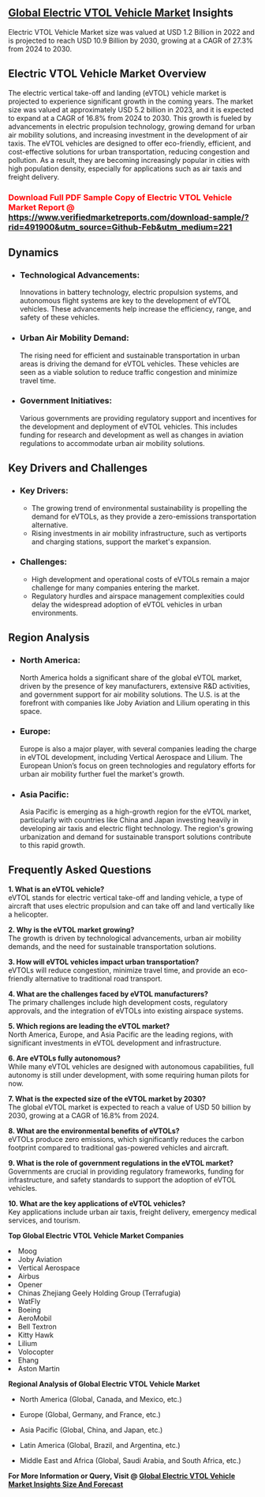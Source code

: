 <h2><a href="https://www.verifiedmarketreports.com/download-sample/?rid=491900&amp;utm_source=Github&amp;utm_medium=221" target="_blank">Global Electric VTOL Vehicle Market</a> Insights</h2><p>Electric VTOL Vehicle Market size was valued at USD 1.2 Billion in 2022 and is projected to reach USD 10.9 Billion by 2030, growing at a CAGR of 27.3% from 2024 to 2030.</p><p> <h2>Electric VTOL Vehicle Market Overview</h2> <p>The electric vertical take-off and landing (eVTOL) vehicle market is projected to experience significant growth in the coming years. The market size was valued at approximately USD 5.2 billion in 2023, and it is expected to expand at a CAGR of 16.8% from 2024 to 2030. This growth is fueled by advancements in electric propulsion technology, growing demand for urban air mobility solutions, and increasing investment in the development of air taxis. The eVTOL vehicles are designed to offer eco-friendly, efficient, and cost-effective solutions for urban transportation, reducing congestion and pollution. As a result, they are becoming increasingly popular in cities with high population density, especially for applications such as air taxis and freight delivery. <h3><p><span class=""><span style="color: #ff0000;"><strong>Download Full PDF Sample Copy of Electric VTOL Vehicle Market Report</strong> @ </span><a href="https://www.verifiedmarketreports.com/download-sample/?rid=491900&amp;utm_source=Github-Feb&amp;utm_medium=221" target="_blank">https://www.verifiedmarketreports.com/download-sample/?rid=491900&amp;utm_source=Github-Feb&amp;utm_medium=221</a></span></p></h3> <h2>Dynamics</h2> <ul> <li><h3>Technological Advancements:</h3> Innovations in battery technology, electric propulsion systems, and autonomous flight systems are key to the development of eVTOL vehicles. These advancements help increase the efficiency, range, and safety of these vehicles.</li> <li><h3>Urban Air Mobility Demand:</h3> The rising need for efficient and sustainable transportation in urban areas is driving the demand for eVTOL vehicles. These vehicles are seen as a viable solution to reduce traffic congestion and minimize travel time.</li> <li><h3>Government Initiatives:</h3> Various governments are providing regulatory support and incentives for the development and deployment of eVTOL vehicles. This includes funding for research and development as well as changes in aviation regulations to accommodate urban air mobility solutions.</li> </ul> <h2>Key Drivers and Challenges</h2> <ul> <li><h3>Key Drivers:</h3> <ul> <li>The growing trend of environmental sustainability is propelling the demand for eVTOLs, as they provide a zero-emissions transportation alternative.</li> <li>Rising investments in air mobility infrastructure, such as vertiports and charging stations, support the market's expansion.</li> </ul> </li> <li><h3>Challenges:</h3> <ul> <li>High development and operational costs of eVTOLs remain a major challenge for many companies entering the market.</li> <li>Regulatory hurdles and airspace management complexities could delay the widespread adoption of eVTOL vehicles in urban environments.</li> </ul> </li> </ul> <h2>Region Analysis</h2> <ul> <li><h3>North America:</h3> North America holds a significant share of the global eVTOL market, driven by the presence of key manufacturers, extensive R&D activities, and government support for air mobility solutions. The U.S. is at the forefront with companies like Joby Aviation and Lilium operating in this space.</li> <li><h3>Europe:</h3> Europe is also a major player, with several companies leading the charge in eVTOL development, including Vertical Aerospace and Lilium. The European Union’s focus on green technologies and regulatory efforts for urban air mobility further fuel the market's growth.</li> <li><h3>Asia Pacific:</h3> Asia Pacific is emerging as a high-growth region for the eVTOL market, particularly with countries like China and Japan investing heavily in developing air taxis and electric flight technology. The region's growing urbanization and demand for sustainable transport solutions contribute to this rapid growth.</li> </ul> <h2>Frequently Asked Questions</h2> <p><strong>1. What is an eVTOL vehicle?</strong><br>eVTOL stands for electric vertical take-off and landing vehicle, a type of aircraft that uses electric propulsion and can take off and land vertically like a helicopter.</p> <p><strong>2. Why is the eVTOL market growing?</strong><br>The growth is driven by technological advancements, urban air mobility demands, and the need for sustainable transportation solutions.</p> <p><strong>3. How will eVTOL vehicles impact urban transportation?</strong><br>eVTOLs will reduce congestion, minimize travel time, and provide an eco-friendly alternative to traditional road transport.</p> <p><strong>4. What are the challenges faced by eVTOL manufacturers?</strong><br>The primary challenges include high development costs, regulatory approvals, and the integration of eVTOLs into existing airspace systems.</p> <p><strong>5. Which regions are leading the eVTOL market?</strong><br>North America, Europe, and Asia Pacific are the leading regions, with significant investments in eVTOL development and infrastructure.</p> <p><strong>6. Are eVTOLs fully autonomous?</strong><br>While many eVTOL vehicles are designed with autonomous capabilities, full autonomy is still under development, with some requiring human pilots for now.</p> <p><strong>7. What is the expected size of the eVTOL market by 2030?</strong><br>The global eVTOL market is expected to reach a value of USD 50 billion by 2030, growing at a CAGR of 16.8% from 2024.</p> <p><strong>8. What are the environmental benefits of eVTOLs?</strong><br>eVTOLs produce zero emissions, which significantly reduces the carbon footprint compared to traditional gas-powered vehicles and aircraft.</p> <p><strong>9. What is the role of government regulations in the eVTOL market?</strong><br>Governments are crucial in providing regulatory frameworks, funding for infrastructure, and safety standards to support the adoption of eVTOL vehicles.</p> <p><strong>10. What are the key applications of eVTOL vehicles?</strong><br>Key applications include urban air taxis, freight delivery, emergency medical services, and tourism.</p> </p><p><strong>Top Global Electric VTOL Vehicle Market Companies</strong></p><div data-test-id=""><p><li>Moog</li><li> Joby Aviation</li><li> Vertical Aerospace</li><li> Airbus</li><li> Opener</li><li> Chinas Zhejiang Geely Holding Group (Terrafugia)</li><li> WatFly</li><li> Boeing</li><li> AeroMobil</li><li> Bell Textron</li><li> Kitty Hawk</li><li> Lilium</li><li> Volocopter</li><li> Ehang</li><li> Aston Martin</li></p><div><strong>Regional Analysis of&nbsp;Global Electric VTOL Vehicle Market</strong></div><ul><li dir="ltr"><p dir="ltr">North America&nbsp;(Global, Canada, and Mexico, etc.)</p></li><li dir="ltr"><p dir="ltr">Europe (Global, Germany, and France, etc.)</p></li><li dir="ltr"><p dir="ltr">Asia Pacific&nbsp;(Global, China, and Japan, etc.)</p></li><li dir="ltr"><p dir="ltr">Latin America&nbsp;(Global, Brazil, and Argentina, etc.)</p></li><li dir="ltr">Middle East and Africa&nbsp;(Global, Saudi Arabia, and South Africa, etc.)</li></ul><p><strong>For More Information or Query, Visit @&nbsp;</strong><strong><a href="https://www.verifiedmarketreports.com/product/electric-vtol-vehicle-market-size-and-forecast/?utm_source=Github&amp;utm_medium=221" target="_blank">Global Electric VTOL Vehicle Market Insights Size And Forecast</a></strong></p></div>
